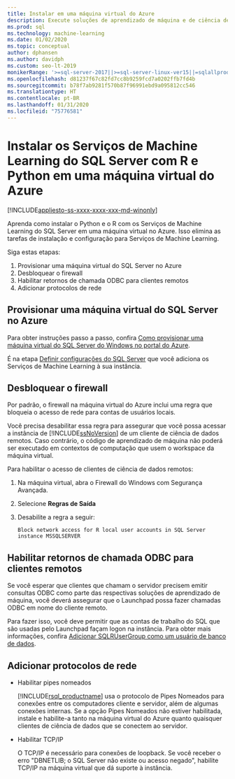 ```yaml
---
title: Instalar em uma máquina virtual do Azure
description: Execute soluções de aprendizado de máquina e de ciência de dados do R e do Python com o Serviços de Machine Learning do SQL Server em uma máquina virtual na nuvem do Azure.
ms.prod: sql
ms.technology: machine-learning
ms.date: 01/02/2020
ms.topic: conceptual
author: dphansen
ms.author: davidph
ms.custom: seo-lt-2019
monikerRange: '>=sql-server-2017||>=sql-server-linux-ver15||=sqlallproducts-allversions'
ms.openlocfilehash: d81237f67c82fd7cc8b9259fcd7a0202ffb7fd4b
ms.sourcegitcommit: b78f7ab9281f570b87f96991ebd9a095812cc546
ms.translationtype: HT
ms.contentlocale: pt-BR
ms.lasthandoff: 01/31/2020
ms.locfileid: "75776581"
---
```

# <a name="install-sql-server-machine-learning-services-with-python-and-r-on-an-azure-virtual-machine"></a>Instalar os Serviços de Machine Learning do SQL Server com R e Python em uma máquina virtual do Azure
[!INCLUDE[appliesto-ss-xxxx-xxxx-xxx-md-winonly](../../includes/appliesto-ss-xxxx-xxxx-xxx-md-winonly.md)]

Aprenda como instalar o Python e o R com os Serviços de Machine Learning do SQL Server em uma máquina virtual no Azure. Isso elimina as tarefas de instalação e configuração para Serviços de Machine Learning.

Siga estas etapas:

1. Provisionar uma máquina virtual do SQL Server no Azure
1. Desbloquear o firewall
1. Habilitar retornos de chamada ODBC para clientes remotos
1. Adicionar protocolos de rede

## <a name="provision-sql-server-virtual-machine-in-azure"></a>Provisionar uma máquina virtual do SQL Server no Azure

Para obter instruções passo a passo, confira [Como provisionar uma máquina virtual do SQL Server do Windows no portal do Azure](https://docs.microsoft.com/azure/virtual-machines/windows/sql/virtual-machines-windows-portal-sql-server-provision). 

É na etapa [Definir configurações do SQL Server](https://docs.microsoft.com/azure/virtual-machines/windows/sql/virtual-machines-windows-portal-sql-server-provision#3-configure-sql-server-settings) que você adiciona os Serviços de Machine Learning à sua instância.

<a name="firewall"></a>

## <a name="unblock-the-firewall"></a>Desbloquear o firewall

Por padrão, o firewall na máquina virtual do Azure inclui uma regra que bloqueia o acesso de rede para contas de usuários locais.

Você precisa desabilitar essa regra para assegurar que você possa acessar a instância de [!INCLUDE[ssNoVersion](../../includes/ssnoversion-md.md)] de um cliente de ciência de dados remotos.  Caso contrário, o código de aprendizado de máquina não poderá ser executado em contextos de computação que usem o workspace da máquina virtual.

Para habilitar o acesso de clientes de ciência de dados remotos:

1. Na máquina virtual, abra o Firewall do Windows com Segurança Avançada.
2. Selecione **Regras de Saída**
3. Desabilite a regra a seguir:
  
     `Block network access for R local user accounts in SQL Server instance MSSQLSERVER`
  
## <a name="enable-odbc-callbacks-for-remote-clients"></a>Habilitar retornos de chamada ODBC para clientes remotos

Se você esperar que clientes que chamam o servidor precisem emitir consultas ODBC como parte das respectivas soluções de aprendizado de máquina, você deverá assegurar que o Launchpad possa fazer chamadas ODBC em nome do cliente remoto. 

Para fazer isso, você deve permitir que as contas de trabalho do SQL que são usadas pelo Launchpad façam logon na instância. Para obter mais informações, confira [Adicionar SQLRUserGroup como um usuário de banco de dados](../security/create-a-login-for-sqlrusergroup.md).

<a name="network"></a>

## <a name="add-network-protocols"></a>Adicionar protocolos de rede

+ Habilitar pipes nomeados
  
  [!INCLUDE[rsql_productname](../../includes/rsql-productname-md.md)] usa o protocolo de Pipes Nomeados para conexões entre os computadores cliente e servidor, além de algumas conexões internas. Se a opção Pipes Nomeados não estiver habilitada, instale e habilite-a tanto na máquina virtual do Azure quanto quaisquer clientes de ciência de dados que se conectem ao servidor.
  
+ Habilitar TCP/IP

  O TCP/IP é necessário para conexões de loopback. Se você receber o erro "DBNETLIB; o SQL Server não existe ou acesso negado", habilite TCP/IP na máquina virtual que dá suporte à instância.